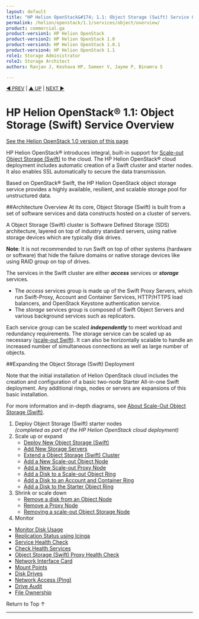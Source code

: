 ```yaml
---
layout: default
title: "HP Helion OpenStack&#174; 1.1: Object Storage (Swift) Service Overview"
permalink: /helion/openstack/1.1/services/object/overview/
product: commercial.ga
product-version1: HP Helion OpenStack
product-version2: HP Helion OpenStack 1.0
product-version3: HP Helion OpenStack 1.0.1
product-version4: HP Helion OpenStack 1.1
role1: Storage Administrator
role2: Storage Architect
authors: Ranjan J, Keshava HP, Sameer V, Jayme P, Binamra S

---
```

<!--PUBLISHED-->

<script>

function PageRefresh {
onLoad="window.refresh"
}

PageRefresh();

</script>


<p style="font-size: small;"> <a href="/helion/openstack/1.1/siteindex/">&#9664; PREV</a> | <a href=" /helion/openstack/1.1/siteindex/">&#9650; UP</a> | <a href=" /helion/openstack/1.1/services/object/overview/scale-out-swift/"> NEXT &#9654</a> </p>

# HP Helion OpenStack&#174; 1.1: Object Storage (Swift) Service Overview #

[See the Helion OpenStack 1.0 version of this page](/helion/openstack/services/object/overview/)

<!-- modeled after HP Cloud Networking Getting Started (network.getting.started.md) -->

HP Helion OpenStack&#174; introduces integral, built-in support for [Scale-out Object Storage (Swift)](/helion/openstack/1.1/services/object/overview/scale-out-swift/) to the cloud.
The HP Helion OpenStack&#174; cloud deployment includes automatic creation of a Swift cluster and starter nodes. It also enables SSL automatically to secure the data transmission.

Based on OpenStack&#174; Swift, the HP Helion OpenStack object storage service provides a highly available, resilient, and scalable storage pool for unstructured data.  

##Architecture Overview
At its core, Object Storage (Swift) is built from a set of software services and data constructs hosted on a cluster of servers. 

<!--
A Swift cluster is software defined storage (SDS) architecture layered on top of industry standard servers using standard storage drives. -->


A Object Storage (Swift) cluster is Software Defined Storage (SDS) architecture, layered on top of industry standard servers, using native storage devices which are typically disk drives. 

**Note**: It is not recommended to run Swift on top of other systems (hardware or software) that hide the failure domains or native storage devices like using RAID group on top of drives.

The services in the Swift cluster are either ***access*** services or ***storage*** services.

- The *access* services group is made up of the Swift Proxy Servers, which run Swift-Proxy, Account and Container Services, HTTP/HTTPS load balancers, and OpenStack Keystone authentication service.
- The *storage* services group is composed of Swift Object Servers and various background services such as replicators.  
 
Each service group can be scaled ***independently*** to meet workload and redundancy requirements. The storage service can be scaled up as necessary ([scale-out Swift](/helion/openstack/1.1/services/object/overview/scale-out-swift/)). It can also be horizontally scalable to handle an increased number of simultaneous connections as well as large number of objects. 

##Expanding the Object Storage (Swift) Deployment

Note that the initial installation of Helion OpenStack cloud includes the creation and configuration of a basic two-node Starter All-in-one Swift deployment. Any additional rings, nodes or servers are expansions of this basic installation.

For more information and in-depth diagrams, see [About Scale-Out Object Storage (Swift)](/helion/openstack/1.1/services/object/overview/scale-out-swift/).

1. Deploy Object Storage (Swift) starter nodes<br />*(completed as part of the HP Helion OpenStack cloud deployment)*
3. Scale up or expand 
	- [Deploy New Object Storage (Swift)](/helion/openstack/1.1/services/swift/deployment-scale-out/)
	-  [Add New Storage Servers](/helion/openstack/1.1/services/swift/provision-nodes/)
	-  [Extend a Object Storage (Swift) Cluster](/helion/openstack/1.1/services/object/swift/expand-cluster/)
	-  [Add a New Scale-out Object Node](/helion/openstack/1.1/services/swift/deployment/add-disk-object-node/)
	-  [Add a New Scale-out Proxy Node](/helion/openstack/1.1/services/swift/deployment/add-proxy-node/)
	-  [Add a Disk to a Scale-out Object Ring](/helion/openstack/1.1/services/swift/deployment/add-disk-scale-out/)
	-  [Add a Disk to an Account and Container Ring](/helion/openstack/1.1/services/swift/deployment/add-disk-account-container/)
	-  [Add a Disk to the Starter Object Ring](/helion/openstack/1.1/services/swift/deployment/add-disk-starter/)
5. Shrink or scale down
	- [Remove a disk from an Object Node](/helion/openstack/1.1/services/swift/deployment/remove-existing-disk/)
	- [Remove a Proxy Node](/helion/openstack/1.1/services/swift/deployment/remove-proxy-node/)
	- [Removing a scale-out Object Storage Node](/helion/openstack/1.1/services/swift/deployment/remove-scale-out-object-node/)
6. Monitor

 * [Monitor Disk Usage]( /helion/openstack/1.1/services/object/swift/Monitor-disk/)
 * [Replication Status using Icinga](/helion/openstack/1.1/services/object/swift/replica-status/)
 * [Service Health Check](/helion/openstack/1.1/services/object/swift/health-check/)
 * [Check Health Services](/helion/openstack/1.1/services/object/swift/health-swift-services/)
 * [Object Storage (Swift) Proxy Health Check]( /helion/openstack/1.1/services/object/swift/monitor-swift-proxy-health-checks/)
 * [Network Interface Card](/helion/openstack/1.1/services/object/swift/monitor-speed-of-NIC/)
 * [Mount Points](/helion/openstack/1.1/services/object/swift/mount-points/)
 * [Disk Drives](/helion/openstack/1.1/services/object/swift/disk-drive/)
 * [Network Access (Ping)](/helion/openstack/1.1/services/object/swift/monitor-network-access-ping/)
 * [Drive Audit]( /helion/openstack/1.1/services/object/swift/monitor-swift-drive-audit/)
 * [File Ownership](/helion/openstack/1.1/services/object/swift/file-ownership/)

<a href="#top" style="padding:14px 0px 14px 0px; text-decoration: none;"> Return to Top &#8593; </a>

----

